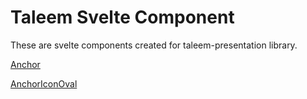 

# Taleem Svelte Component

These are svelte components created for taleem-presentation library.

[Anchor](./docs/Anchor.md)

[AnchorIconOval](./docs/AnchorIconOval.md)
